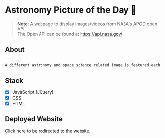# Astronomy Picture of the Day 🌌


> **Note**:
> A webpage to display images/videos from NASA's APOD open API.\
> The Open API can be found at https://api.nasa.gov/

## About
```java

A different astronomy and space science related image is featured each day, along with a brief explanation. 

```


## Stack
- [x] JavaScript (JQuery)
- [x] CSS
- [x] HTML

## Deployed Website


[Click here](https://ellenmariadev.github.io/apodnasa-api/) to be redirected to the website.

